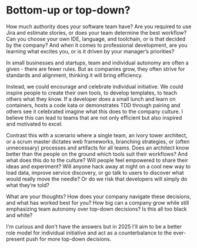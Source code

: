 # Bottom-up or top-down?

How much authority does your software team have? Are you required to use Jira and estimate stories, or does your team determine the best workflow? Can you choose your own IDE, language, and toolchain, or is that decided by the company? And when it comes to professional development, are you learning what excites you, or is it driven by your manager’s priorities?

In small businesses and startups, team and individual autonomy are often a given - there are fewer rules. But as companies grow, they often strive for standards and alignment, thinking it will bring efficiency.

Instead, we could encourage and celebrate individual initiative. We could inspire people to create their own tools, to develop templates, to teach others what they know. If a developer does a small lunch and learn on containers, hosts a code kata or demonstrates TDD through pairing and others see it celebrated imagine what this does to the company culture. I believe this can lead to teams that are not only efficient but also inspired and motivated to excel.

Contrast this with a scenario where a single team, an ivory tower architect, or a scrum master dictates web frameworks, branching strategies, or (often unnecessary) processes and artifacts for all teams. Does an architect know better than the people on the ground which tools suit their workflows? And what does this do to the culture? Will people feel empowered to share their ideas and experiment? Will anyone hack away at night on a cool new way to load data, improve service discovery, or go talk to users to discover what would really move the needle? Or do we risk that developers will simply do what they’re told?

What are your thoughts? How does your company navigate these decisions, and what has worked best for you? How big can a company grow while still emphasizing team autonomy over top-down decisions? Is this all too black and white?

I'm curious and don't have the answers but in 2025 I'll aim to be a better role model for individual initiative and act as a counterbalance to the ever-present push for more top-down decisions.
